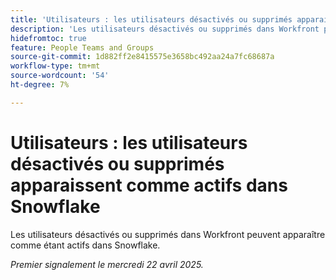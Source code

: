 ```yaml
---
title: 'Utilisateurs : les utilisateurs désactivés ou supprimés apparaissent comme actifs dans Snowflake'
description: 'Les utilisateurs désactivés ou supprimés dans Workfront peuvent apparaître comme étant actifs dans Snowflake. '
hidefromtoc: true
feature: People Teams and Groups
source-git-commit: 1d882ff2e8415575e3658bc492aa24a7fc68687a
workflow-type: tm+mt
source-wordcount: '54'
ht-degree: 7%

---
```



# Utilisateurs : les utilisateurs désactivés ou supprimés apparaissent comme actifs dans Snowflake

Les utilisateurs désactivés ou supprimés dans Workfront peuvent apparaître comme étant actifs dans Snowflake.

_Premier signalement le mercredi 22 avril 2025._
